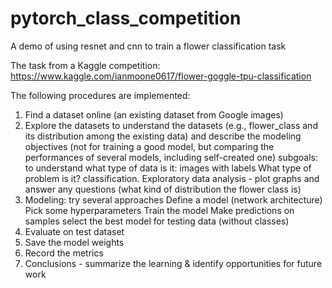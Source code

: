 # pytorch_class_competition
A demo of using resnet and cnn to train a flower classification task

The task from a Kaggle competition: https://www.kaggle.com/ianmoone0617/flower-goggle-tpu-classification

The following procedures are implemented:
1. Find a dataset online (an existing dataset from Google images)
2. Explore the datasets to understand the datasets (e.g., flower_class and its distribution among the existing data) and describe the modeling objectives (not for training a good model, but comparing the performances of several models, including self-created one)
  subgoals: to understand what type of data is it: images with labels
            What type of problem is it? classification.
            Exploratory data analysis - plot graphs and answer any questions (what kind of distribution the flower class is)
3. Modeling: try several approaches
   Define a model (network architecture)
   Pick some hyperparameters
   Train the model
   Make predictions on samples
   select the best model for testing data (without classes)
4. Evaluate on test dataset
5. Save the model weights
6. Record the metrics
7. Conclusions - summarize the learning & identify opportunities for future work
